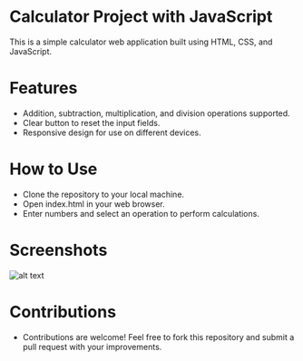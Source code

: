 # Calculator Project with JavaScript
This is a simple calculator web application built using HTML, CSS, and JavaScript.
# Features
- Addition, subtraction, multiplication, and division operations supported.
- Clear button to reset the input fields.
- Responsive design for use on different devices.
# How to Use
- Clone the repository to your local machine.
- Open index.html in your web browser.
- Enter numbers and select an operation to perform calculations.


# Screenshots
![alt text](http://url/to/img.png)

# Contributions
- Contributions are welcome! Feel free to fork this repository and submit a pull request with your improvements.

